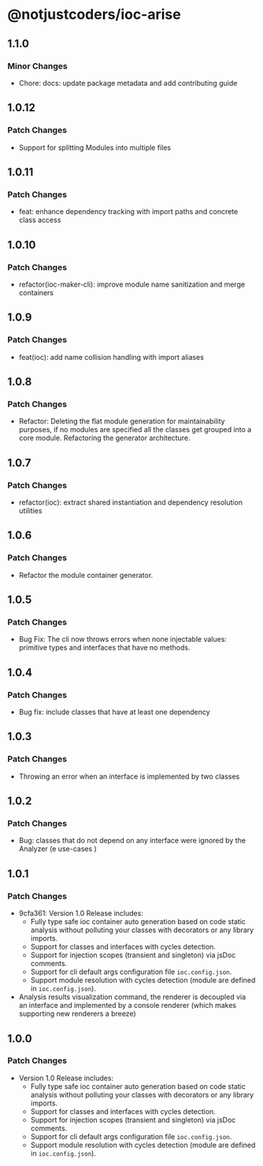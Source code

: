 # @notjustcoders/ioc-arise

## 1.1.0

### Minor Changes

- Chore: docs: update package metadata and add contributing guide

## 1.0.12

### Patch Changes

- Support for splitting Modules into multiple files

## 1.0.11

### Patch Changes

- feat: enhance dependency tracking with import paths and concrete class access

## 1.0.10

### Patch Changes

- refactor(ioc-maker-cli): improve module name sanitization and merge containers

## 1.0.9

### Patch Changes

- feat(ioc): add name collision handling with import aliases

## 1.0.8

### Patch Changes

- Refactor: Deleting the flat module generation for maintainability purposes, if no modules are specified all the classes get grouped into a core module. Refactoring the generator architecture.

## 1.0.7

### Patch Changes

- refactor(ioc): extract shared instantiation and dependency resolution utilities

## 1.0.6

### Patch Changes

- Refactor the module container generator.

## 1.0.5

### Patch Changes

- Bug Fix: The cli now throws errors when none injectable values: primitive types and interfaces that have no methods.

## 1.0.4

### Patch Changes

- Bug fix: include classes that have at least one dependency

## 1.0.3

### Patch Changes

- Throwing an error when an interface is implemented by two classes

## 1.0.2

### Patch Changes

- Bug: classes that do not depend on any interface were ignored by the Analyzer (e use-cases )

## 1.0.1

### Patch Changes

- 9cfa361: Version 1.0 Release includes:
  - Fully type safe ioc container auto generation based on code static analysis without polluting your classes with decorators or any library imports.
  - Support for classes and interfaces with cycles detection.
  - Support for injection scopes (transient and singleton) via jsDoc comments.
  - Support for cli default args configuration file `ioc.config.json`.
  - Support module resolution with cycles detection (module are defined in `ioc.config.json`).
- Analysis results visualization command, the renderer is decoupled via an interface and implemented by a console renderer (which makes supporting new renderers a breeze)

## 1.0.0

### Patch Changes

- Version 1.0 Release includes:
  - Fully type safe ioc container auto generation based on code static analysis without polluting your classes with decorators or any library imports.
  - Support for classes and interfaces with cycles detection.
  - Support for injection scopes (transient and singleton) via jsDoc comments.
  - Support for cli default args configuration file `ioc.config.json`.
  - Support module resolution with cycles detection (module are defined in `ioc.config.json`).
